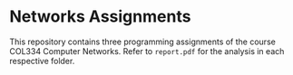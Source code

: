 # Networks Assignments

This repository contains three programming assignments of the course COL334 Computer Networks. Refer to `report.pdf` for the analysis in each respective folder.
